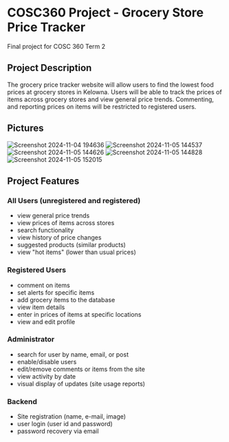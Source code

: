 # COSC360 Project - Grocery Store Price Tracker
Final project for COSC 360 Term 2

## Project Description
The grocery price tracker website will allow users to find the lowest food prices at grocery stores in Kelowna. Users will be able to track the prices of items across grocery stores and view general price trends. Commenting, and reporting prices on items will be restricted to registered users.

## Pictures 
![Screenshot 2024-11-04 194636](https://github.com/user-attachments/assets/fabcbed7-0817-4186-8ee3-01547342e756)
![Screenshot 2024-11-05 144537](https://github.com/user-attachments/assets/bed47026-3f13-483d-aa67-ad4002b296a3)
![Screenshot 2024-11-05 144626](https://github.com/user-attachments/assets/87ba27cb-42d8-42bc-b84d-e1d226b32923)
![Screenshot 2024-11-05 144828](https://github.com/user-attachments/assets/e8d4d2b9-1a43-451f-9c74-182c829fa5dd)
![Screenshot 2024-11-05 152015](https://github.com/user-attachments/assets/2d47b0b6-0412-4b1b-a25b-d8f489382b69)

## Project Features
### All Users (unregistered and registered)
- view general price trends
- view prices of items across stores
- search functionality
- view history of price changes 
- suggested products (similar products)
- view "hot items" (lower than usual prices)
### Registered Users
- comment on items
- set alerts for specific items
- add grocery items to the database
- view item details
- enter in prices of items at specific locations
- view and edit profile
### Administrator
- search for user by name, email, or post
- enable/disable users
- edit/remove comments or items from the site
- view activity by date
- visual display of updates (site usage reports)
### Backend
- Site registration (name, e-mail, image)
- user login (user id and password)
- password recovery via email
